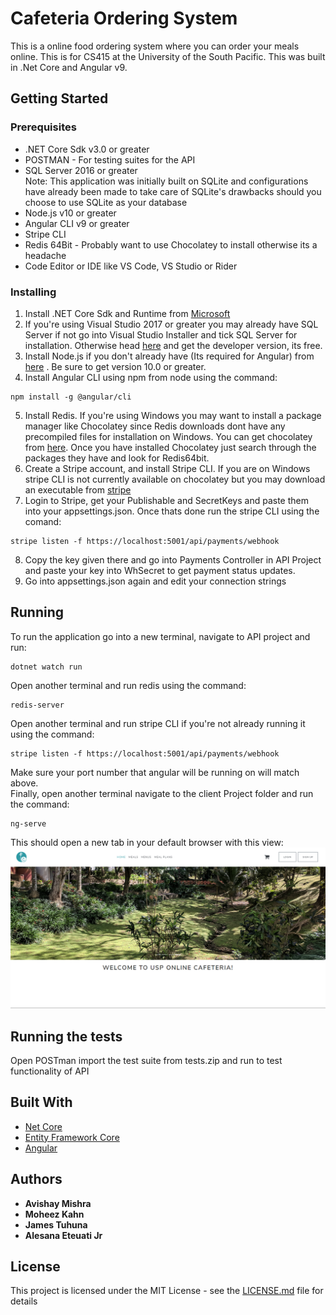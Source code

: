 # Cafeteria Ordering System

This is a online food ordering system where you can order your meals online. This is for CS415 at the University of the South Pacific. This was built in .Net Core and Angular v9.

## Getting Started

### Prerequisites

* .NET Core Sdk v3.0 or greater <br />
* POSTMAN - For testing suites for the API  <br />
* SQL Server 2016 or greater <br />
 Note: This application was initially built on SQLite and configurations have already been made to take care of SQLite's drawbacks should you 
 choose to use SQLite as your database <br />
* Node.js v10 or greater <br />
* Angular CLI v9 or greater <br />
* Stripe CLI <br />
* Redis 64Bit - Probably want to use Chocolatey to install otherwise its a headache <br />
* Code Editor or IDE like VS Code, VS Studio or Rider <br />

### Installing

1. Install .NET Core Sdk and Runtime from [Microsoft](https://dotnet.microsoft.com/download)
2. If you're using Visual Studio 2017 or greater you may already have SQL Server if not go into Visual Studio Installer and tick SQL Server for installation. Otherwise
head [here](https://www.microsoft.com/en-us/sql-server/sql-server-downloads) and get the developer version, its free.
3. Install Node.js if you don't already have (Its required for Angular) from [here](https://nodejs.org/en/) . Be sure to get version 10.0 or greater.
4. Install Angular CLI using npm from node using the command: <br />
``` 
npm install -g @angular/cli
```
5. Install Redis. If you're using Windows you may want to install a package manager like Chocolatey 
since Redis downloads dont have any precompiled files for installation on Windows. You can get chocolatey from [here](https://chocolatey.org/install). 
Once you have installed Chocolatey just search through the packages they have and look for Redis64bit. <br />
6. Create a Stripe account, and install Stripe CLI. If you are on Windows stripe CLI is not currently available on chocolatey but you may download an executable from [stripe](https://stripe.com/docs/stripe-cli)
7. Login to Stripe, get your Publishable and SecretKeys and paste them into your appsettings.json. Once thats done run the stripe CLI using the comand:
```
stripe listen -f https://localhost:5001/api/payments/webhook
```
8. Copy the key given there and go into Payments Controller in API Project and paste your key into WhSecret to get payment status updates.
9. Go into appsettings.json again and edit your connection strings

## Running
To run the application go into a new terminal, navigate to API project and run:
```
dotnet watch run
```
Open another terminal and run redis using the command:
```
redis-server
```
Open another terminal and run stripe CLI if you're not already running it using the command:
```
stripe listen -f https://localhost:5001/api/payments/webhook
```
Make sure your port number that angular will be running on will match above. <br />
Finally, open another terminal navigate to the client Project folder and run the command:
```
ng-serve
```
This should open a new tab in your default browser with this view:
![Image of Home Page](/API/wwwroot/images/HomePage.png)

## Running the tests

Open POSTman import the test suite from tests.zip and run to test functionality of API

## Built With

* [Net Core](https://dotnet.microsoft.com/download)
* [Entity Framework Core](https://docs.microsoft.com/en-us/ef/core/)
* [Angular](https://angular.io/)

## Authors

* **Avishay Mishra**
* **Moheez Kahn**
* **James Tuhuna**
* **Alesana Eteuati Jr**

## License

This project is licensed under the MIT License - see the [LICENSE.md](LICENSE.md) file for details
